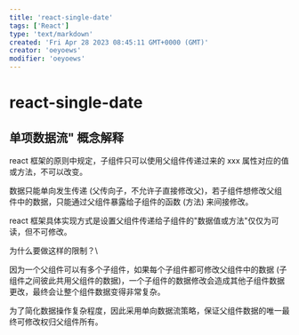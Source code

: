 ```yaml
---
title: 'react-single-date'
tags: ['React']
type: 'text/markdown'
created: 'Fri Apr 28 2023 08:45:11 GMT+0000 (GMT)'
creator: 'oeyoews'
modifier: 'oeyoews'
---
```


# react-single-date

## 单项数据流" 概念解释

react 框架的原则中规定，子组件只可以使用父组件传递过来的 xxx 属性对应的值或方法，不可以改变。

数据只能单向发生传递 (父传向子，不允许子直接修改父)，若子组件想修改父组件中的数据，只能通过父组件暴露给子组件的函数 (方法) 来间接修改。

react 框架具体实现方式是设置父组件传递给子组件的"数据值或方法"仅仅为可读，但不可修改。

为什么要做这样的限制？\

因为一个父组件可以有多个子组件，如果每个子组件都可修改父组件中的数据 (子组件之间彼此共用父组件的数据)，一个子组件的数据修改会造成其他子组件数据更改，最终会让整个组件数据变得非常复杂。

为了简化数据操作复杂程度，因此采用单向数据流策略，保证父组件数据的唯一最终可修改权归父组件所有。
